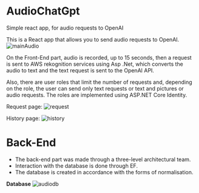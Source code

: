 # AudioChatGpt
Simple react app, for audio requests to OpenAI

This is a React app that allows you to send audio requests to OpenAI. 
![mainAudio](https://github.com/zedicus25/AudioChatGpt/assets/95874337/d45fbdbb-a7ec-408f-917c-1a356742dfad)

On the Front-End part, audio is recorded, up to 15 seconds, then a request is sent to AWS rekognition services using Asp .Net, which converts the audio to text and the text request is sent to the OpenAI API.

Also, there are user roles that limit the number of requests and, depending on the role, the user can send only text requests or text and pictures or audio requests. The roles are implemented using ASP.NET Core Identity.

Request page:
![request](https://github.com/zedicus25/AudioChatGpt/assets/95874337/bbf86c13-36bd-4869-8240-f18e6dfbaa71)

History page:
![history](https://github.com/zedicus25/AudioChatGpt/assets/95874337/06f2f9e8-0233-41e5-b498-249b2fe8fb8f)


# **Back-End**
- The back-end part was made through a three-level architectural team.
- Interaction with the database is done through EF.
- The database is created in accordance with the forms of normalisation.

**Database**
![audiodb](https://github.com/zedicus25/AudioChatGpt/assets/95874337/ebd8eb68-6bb1-406e-8f17-b3d6e9319e4f)

